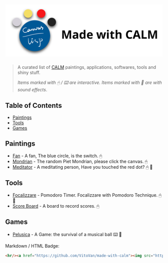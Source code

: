 # [![Made with CALM](./images/made-with-calm-no-margin.png)](https://github.com/VitoVan/calm)

> A curated list of [CALM](https://github.com/VitoVan/calm) paintings, applications, softwares, tools and shiny stuff.
>
> *Items marked with 🖱 / ⌨️ are interactive. Items marked with 🎵 are with sound effects*.

## Table of Contents

- [Paintings](#paintings)
- [Tools](#tools)
- [Games](#games)


## Paintings

- [Fan](https://github.com/VitoVan/calm/tree/main/docs/examples/fan) - A fan, The blue circle, is the switch. 🖱
- [Mondrian](https://github.com/VitoVan/calm/tree/main/docs/examples/mondrian) - The random Piet Mondrian, please click the canvas. 🖱
- [Meditator](https://github.com/VitoVan/calm/tree/main/docs/examples/meditator) - A meditating person, Have you touched the red dot? 🖱 🎵

## Tools

- [Focalizzare](https://vitovan.com/focalizzare/) - Pomodoro Timer. Focalizzare with Pomodoro Technique. 🖱 🎵
- [Score Board](https://github.com/VitoVan/scoreboard) - A board to record scores. 🖱

## Games

- [Pelusica](https://github.com/VitoVan/pelusica) - A Game: the survival of a musical ball ⌨️ 🎵

Markdown / HTML Badge: 

```md
<hr/><a href="https://github.com/VitoVan/made-with-calm"><img src="https://github.com/VitoVan/made-with-calm/raw/main/images/made-with-calm-no-margin.png" width="240px" /></a>
```
